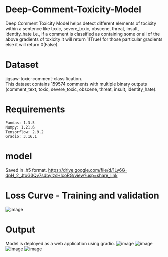 # Deep-Comment-Toxicity-Model
Deep Comment Toxicity Model helps detect different elements of tocixity within a sentence like	toxic,	severe_toxic,	obscene,	threat,	insult,	identity_hate i.e., if a comment is classified as containing some or all of the above gradients of toxicity it will return 1(True) for those particular gradients else it will return 0(False).

# Dataset
jigsaw-toxic-comment-classification.<br>
This dataset contains 159574 comments with multiple binary outputs (comment_text,	toxic,	severe_toxic,	obscene,	threat,	insult,	identity_hate).

# Requirements
```
Pandas: 1.3.5
Numpy: 1.21.6
Tensorflow: 2.9.2
Gradio: 3.16.1
```
# model
Saved in .h5 format.
https://drive.google.com/file/d/1Ly6G-dpH_2_JtoG3Qy7sdbyIzsHIcoRG/view?usp=share_link

# Loss Curve - Training and validation
![image](https://user-images.githubusercontent.com/84025317/211824567-bc0fe805-a59f-4cc9-b4b2-7adee2deff91.png)

# Output
Model is deployed as a web application using gradio.
![image](https://user-images.githubusercontent.com/84025317/211826299-75382469-e704-4ede-bd6f-a9f94e5ff728.png)
![image](https://user-images.githubusercontent.com/84025317/211826517-503355c6-ce1b-44dd-8b6c-7be5c89cdb41.png)
![image](https://user-images.githubusercontent.com/84025317/211826635-6a6c8920-7fb0-4a61-b6b3-bdb36f573a88.png)
![image](https://user-images.githubusercontent.com/84025317/211826739-f5eba1f2-2aaf-4b16-8a77-59a44f827a47.png)
